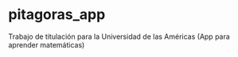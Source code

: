 # pitagoras_app
Trabajo de titulación para la Universidad de las Américas (App para aprender matemáticas)
